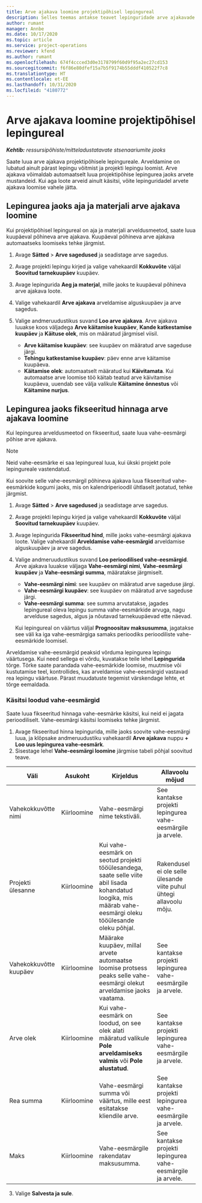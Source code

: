 ```yaml
---
title: Arve ajakava loomine projektipõhisel lepingureal
description: Selles teemas antakse teavet lepinguridade arve ajakavade ja vahe-eesmärkide loomise kohta.
author: rumant
manager: Annbe
ms.date: 10/17/2020
ms.topic: article
ms.service: project-operations
ms.reviewer: kfend
ms.author: rumant
ms.openlocfilehash: 674f4ccced3d0e3178799f60d9f95a2ec27cd153
ms.sourcegitcommit: f6f86e80dfef15a7b5f9174b55dddf410522f7c8
ms.translationtype: HT
ms.contentlocale: et-EE
ms.lasthandoff: 10/31/2020
ms.locfileid: "4180772"
---
```

# <a name="create-an-invoice-schedule-on-a-project-based-contract-line"></a>Arve ajakava loomine projektipõhisel lepingureal 

_**Kehtib:** ressursipõhiste/mitteladustatavate stsenaariumite jaoks_

Saate luua arve ajakava projektipõhisele lepingureale. Arveldamine on lubatud ainult pärast lepingu võitmist ja projekti lepingu loomist. Arve ajakava võimaldab automaatselt luua projektipõhise lepingurea jaoks arvete mustandeid. Kui aga loote arveid ainult käsitsi, võite lepinguridadel arvete ajakava loomise vahele jätta.

## <a name="create-a-time-and-material-invoice-schedule-for-a-contract-line"></a>Lepingurea jaoks aja ja materjali arve ajakava loomine

Kui projektipõhisel lepingureal on aja ja materjali arveldusmeetod, saate luua kuupäeval põhineva arve ajakava. Kuupäeval põhineva arve ajakava automaatseks loomiseks tehke järgmist.

1. Avage **Sätted** > **Arve sagedused** ja seadistage arve sagedus.
2. Avage projekti lepingu kirjed ja valige vahekaardil **Kokkuvõte** väljal **Soovitud tarnekuupäev** kuupäev.
3. Avage lepingurida **Aeg ja materjal**, mille jaoks te kuupäeval põhineva arve ajakava loote. 
4. Valige vahekaardil **Arve ajakava** arveldamise alguskuupäev ja arve sagedus.
5. Valige andmeruudustikus suvand **Loo arve ajakava**. Arve ajakava luuakse koos väljadega **Arve käitamise kuupäev**, **Kande katkestamise kuupäev** ja **Käituse olek**, mis on määratud järgmisel viisil.

    - **Arve käitamise kuupäev**: see kuupäev on määratud arve sageduse järgi.
    - **Tehingu katkestamise kuupäev**: päev enne arve käitamise kuupäeva.
    - **Käitamise olek**: automaatselt määratud kui **Käivitamata**. Kui automaatse arve loomise töö käitab teatud arve käivitamise kuupäeva, uuendab see välja valikule **Käitamine õnnestus** või **Käitamine nurjus**.

## <a name="create-a-fixed-price-invoice-schedule-for-a-contract-line"></a>Lepingurea jaoks fikseeritud hinnaga arve ajakava loomine

Kui lepingurea arveldusmeetod on fikseeritud, saate luua vahe-eesmärgi põhise arve ajakava. 

> [!NOTE]
> Neid vahe-eesmärke ei saa lepingureal luua, kui ükski projekt pole lepingureale vastendatud.

Kui soovite selle vahe-eesmärgil põhineva ajakava luua fikseeritud vahe-eesmärkide kogumi jaoks, mis on kalendriperioodil ühtlaselt jaotatud, tehke järgmist.

1. Avage **Sätted** > **Arve sagedused** ja seadistage arve sagedus.
2. Avage projekti lepingu kirjed ja valige vahekaardil **Kokkuvõte** väljal **Soovitud tarnekuupäev** kuupäev.
3. Avage lepingurida **Fikseeritud hind**, mille jaoks vahe-eesmärgi ajakava loote. Valige vahekaardil **Arveldamise vahe-eesmärgid** arveldamise alguskuupäev ja arve sagedus. 
4. Valige andmeruudustikus suvand **Loo perioodilised vahe-eesmärgid**. Arve ajakava luuakse väljaga **Vahe-eesmärgi nimi**, **Vahe-eesmärgi kuupäev** ja **Vahe-eesmärgi summa**, määratakse järgmiselt.

    - **Vahe-eesmärgi nimi**: see kuupäev on määratud arve sageduse järgi.
    - **Vahe-eesmärgi kuupäev**: see kuupäev on määratud arve sageduse järgi.
    - **Vahe-eesmärgi summa**: see summa arvutatakse, jagades lepingureal oleva lepingu summa vahe-eesmärkide arvuga, nagu arvelduse sagedus, algus ja nõutavad tarnekuupäevad ette näevad.

    Kui lepingureal on väärtus väljal **Prognoositav maksusumma**, jagatakse see väli ka iga vahe-eesmärgiga samaks perioodiks perioodiliste vahe-eesmärkide loomisel.

Arveldamise vahe-eesmärgid peaksid võrduma lepingurea lepingu väärtusega. Kui need sellega ei võrdu, kuvatakse teile lehel **Lepingurida** tõrge. Tõrke saate parandada vahe-eesmärkide loomise, muutmise või kustutamise teel, kontrollides, kas arveldamise vahe-eesmärgid vastavad rea lepingu väärtuse. Pärast muudatuste tegemist värskendage lehte, et tõrge eemaldada.

### <a name="manually-create-milestones"></a>Käsitsi loodud vahe-eesmärgid

Saate luua fikseeritud hinnaga vahe-eesmärke käsitsi, kui neid ei jagata perioodiliselt. Vahe-eesmärgi käsitsi loomiseks tehke järgmist.

1. Avage fikseeritud hinna lepingurida, mille jaoks soovite vahe-eesmärgi luua, ja klõpsake andmeruudustiku vahekaardil **Arve ajakava** nuppu **+ Loo uus lepingurea vahe-eesmärk**. 
2. Sisestage lehel **Vahe-eesmärgi loomine** järgmise tabeli põhjal soovitud teave.

| Väli | Asukoht | Kirjeldus | Allavoolu mõjud |
| --- | --- | --- | --- |
| Vahekokkuvõtte nimi | Kiirloomine | Vahe-eesmärgi nime tekstiväli. | See kantakse projekti lepingurea vahe-eesmärgile ja arvele. |
| Projekti ülesanne | Kiirloomine | Kui vahe-eesmärk on seotud projekti tööülesandega, saate selle viite abil lisada kohandatud loogika, mis määrab vahe-eesmärgi oleku tööülesande oleku põhjal. | Rakendusel ei ole selle ülesande viite puhul ühtegi allavoolu mõju. |
| Vahekokkuvõtte kuupäev | Kiirloomine | Määrake kuupäev, millal arvete automaatse loomise protsess peaks selle vahe-eesmärgi olekut arveldamise jaoks vaatama. | See kantakse projekti lepingurea vahe-eesmärgile ja arvele. |
| Arve olek | Kiirloomine | Kui vahe-eesmärk on loodud, on see olek alati määratud valikule **Pole arveldamiseks valmis** või **Pole alustatud**. | See kantakse projekti lepingurea vahe-eesmärgile ja arvele. |
| Rea summa | Kiirloomine | Vahe-eesmärgi summa või väärtus, mille eest esitatakse kliendile arve. | See kantakse projekti lepingurea vahe-eesmärgile ja arvele. |
| Maks | Kiirloomine | Vahe-eesmärgile rakendatav maksusumma. | See kantakse projekti lepingurea vahe-eesmärgile ja arvele. |

3. Valige **Salvesta ja sule**.
